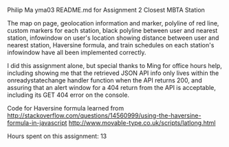 Philip Ma
yma03
README.md for Assignment 2
Closest MBTA Station

The map on page, geolocation information and marker, polyline of red line,
custom markers for each station, black polyline between user and nearest
station, infowindow on user's location showing distance between user and
nearest station, Haversine formula, and train schedules on each station's
infowindow have all been implemented correctly.

I did this assignment alone, but special thanks to Ming for office hours help,
including showing me that the retrieved JSON API info only lives within the
onreadystatechange handler function when the API returns 200, and assuring that
an alert window for a 404 return from the API is acceptable, including its
GET 404 error on the console.

Code for Haversine formula learned from
http://stackoverflow.com/questions/14560999/using-the-haversine-formula-in-javascript
http://www.movable-type.co.uk/scripts/latlong.html

Hours spent on this assignment: 13
